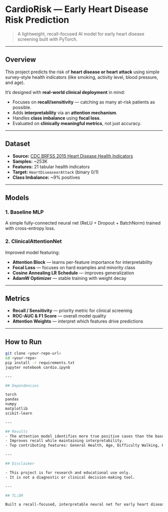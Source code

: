 # CardioRisk — Early Heart Disease Risk Prediction

> A lightweight, recall-focused AI model for early heart disease screening built with PyTorch.

---

## Overview

This project predicts the risk of **heart disease or heart attack** using simple survey-style health indicators (like smoking, activity level, blood pressure, and age).  

It’s designed with **real-world clinical deployment** in mind:
- Focuses on **recall/sensitivity** — catching as many at-risk patients as possible.
- Adds **interpretability** via an **attention mechanism**.
- Handles **class imbalance** using **focal loss**.
- Evaluated on **clinically meaningful metrics**, not just accuracy.

---

## Dataset

- **Source:** [CDC BRFSS 2015 Heart Disease Health Indicators](https://www.cdc.gov/brfss/)
- **Samples:** ~253K  
- **Features:** 21 tabular health indicators  
- **Target:** `HeartDiseaseorAttack` (binary 0/1)  
- **Class Imbalance:** ~9% positives

---

## Models

### 1. Baseline MLP
A simple fully-connected neural net (ReLU + Dropout + BatchNorm) trained with cross-entropy loss.

### 2. ClinicalAttentionNet
Improved model featuring:
- **Attention Block** — learns per-feature importance for interpretability  
- **Focal Loss** — focuses on hard examples and minority class  
- **Cosine Annealing LR Schedule** — improves generalization  
- **AdamW Optimizer** — stable training with weight decay  

---

## Metrics

- **Recall / Sensitivity** — priority metric for clinical screening  
- **ROC-AUC & F1 Score** — overall model quality  
- **Attention Weights** — interpret which features drive predictions  

---

## How to Run

```bash
git clone <your-repo-url>
cd <your-repo>
pip install -r requirements.txt
jupyter notebook cardio.ipynb

---

## Dependencies

torch
pandas
numpy
matplotlib
scikit-learn

---

## Results
- The attention model identifies more true positive cases than the baseline.
- Improves recall while maintaining interpretability.
- Top contributing features: General Health, Age, Difficulty Walking, High BP, Physical Activity.

---

## Disclaimer

- This project is for research and educational use only.
- It is not a diagnostic or clinical decision-making tool.

---

## TL;DR

Built a recall-focused, interpretable neural net for early heart disease risk detection — using only survey-based features and class-imbalance-aware training.